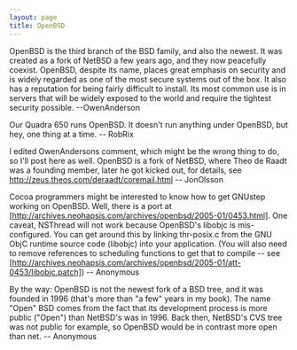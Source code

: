 ```yaml
---
layout: page
title: OpenBSD
---
```


OpenBSD is the third branch of the BSD family, and also the newest.  It was created as a fork of NetBSD a few years ago, and they now peacefully coexist.  OpenBSD, despite its name, places great emphasis on security and is widely regarded as one of the most secure systems out of the box.  It also has a reputation for being fairly difficult to install.  Its most common use is in servers that will be widely exposed to the world and require the tightest security possible. --OwenAnderson

Our Quadra 650 runs OpenBSD. It doesn't run anything under OpenBSD, but hey, one thing at a time. -- RobRix

I edited OwenAnderson<nowiki/>s comment, which might be the wrong thing to do, so I'll post here as well. OpenBSD is a fork of NetBSD, where Theo de Raadt was a founding member, later he got kicked out, for details, see http://zeus.theos.com/deraadt/coremail.html -- JonOlsson

Cocoa programmers might be interested to know how to get GNUstep working on OpenBSD.  Well, there is a port at [http://archives.neohapsis.com/archives/openbsd/2005-01/0453.html].  One caveat, NSThread will not work because OpenBSD's libobjc is mis-configured.  You can get around this by linking thr-posix.c from the GNU ObjC runtime source code (libobjc) into your application.  (You will also need to remove references to scheduling functions to get that to compile -- see [http://archives.neohapsis.com/archives/openbsd/2005-01/att-0453/libobjc.patch])  -- Anonymous

By the way: OpenBSD is not the newest fork of a BSD tree, and it was founded in 1996 (that's more than "a few" years in my book).  The name "Open" BSD comes from the fact that its development process is more public ("Open") than NetBSD's was in 1996.  Back then, NetBSD's CVS tree was not public for example, so OpenBSD would be in contrast more open than net.  -- Anonymous

